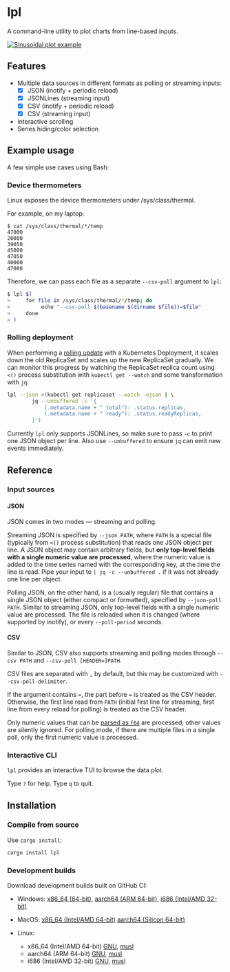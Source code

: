 # lpl

A command-line utility to plot charts from line-based inputs.

[![Sinusoidal plot example](https://sof3.github.io/lpl/sinusoidal.gif)](examples/sinusoidal.tape)

## Features

- Multiple data sources in different formats as polling or streaming inputs:
  - [x] JSON (inotify + periodic reload)
  - [x] JSONLines (streaming input)
  - [x] CSV (inotify + periodic reload)
  - [x] CSV (streaming input)
- Interactive scrolling
- Series hiding/color selection

## Example usage

A few simple use cases using Bash:

### Device thermometers

Linux exposes the device thermometers under /sys/class/thermal.

For example, on my laptop:

```console
$ cat /sys/class/thermal/*/temp
47000
20000
39050
45000
47050
40000
47000
```

Therefore, we can pass each file as a separate `--csv-poll` argument to `lpl`:

```sh
$ lpl $(
>     for file in /sys/class/thermal/*/temp; do
>          echo "--csv-poll $(basename $(dirname $file))=$file"
>     done
> )
```

### Rolling deployment

When performing a [rolling update][rolling update]
with a Kubernetes Deployment,
it scales down the old ReplicaSet and scales up the new ReplicaSet gradually.
We can monitor this progress by watching the ReplicaSet replica count
using `<()` process substitution with `kubectl get --watch`
and some transformation with `jq`:

```sh
lpl --json <(kubectl get replicaset --watch -ojson | \
        jq --unbuffered -c '{
            (.metadata.name + " total"): .status.replicas,
            (.metadata.name + " ready"): .status.readyReplicas,
        }')
```

Currently `lpl` only supports JSONLines,
so make sure to pass `-c` to print one JSON object per line.
Also use `--unbuffered` to ensure `jq` can emit new events immediately.

## Reference

### Input sources

#### JSON

JSON comes in two modes &mdash; streaming and polling.

Streaming JSON is specified by `--json PATH`,
where `PATH` is a special file (typically from `<()` process substitution)
that reads one JSON object per line.
A JSON object may contain arbitrary fields,
but **only top-level fields with a single numeric value are processed**,
where the numeric value is added to the time series
named with the corresponding key,
at the time the line is read.
Pipe your input to `| jq -c --unbuffered .` if it was not already one line per object.

Polling JSON, on the other hand, is a (usually regular) file
that contains a single JSON object (either compact or formatted),
specified by `--json-poll PATH`.
Similar to streaming JSON,
only top-level fields with a single numeric value are processed.
The file is reloaded when it is changed (where supported by inotify),
or every `--poll-period` seconds.

#### CSV

Similar to JSON, CSV also supports streaming and polling modes
through `--csv PATH` and `--csv-poll [HEADER=]PATH`.

CSV files are separated with `,` by default,
but this may be customized with `--csv-poll-delimiter`.

If the argument contains `=`,
the part before `=` is treated as the CSV header.
Otherwise, the first line read from `PATH`
(initial first line for streaming, first line from every reload for polling)
is treated as the CSV header.

Only numeric values that can be [parsed as `f64`][f64 as FromStr] are processed;
other values are silently ignored.
For polling mode, if there are multiple files in a single poll,
only the first numeric value is processed.

### Interactive CLI

`lpl` provides an interactive TUI to browse the data plot.

Type `?` for help.
Type `q` to quit.

## Installation

### Compile from source

Use `cargo install`:

```sh
cargo install lpl
```

### Development builds

Download development builds built on GitHub CI:

- Windows:
  [x86\_64 (64-bit)](https://sof3.github.io/lpl/bin-x86_64-pc-windows-msvc/lpl.exe),
  [aarch64 (ARM 64-bit)](https://sof3.github.io/lpl/bin-aarch64-pc-windows-msvc/lpl.exe),
  [i686 (Intel/AMD 32-bit)](https://sof3.github.io/lpl/bin-i686-pc-windows-msvc/lpl.exe)
- MacOS:
  [x86\_64 (Intel/AMD 64-bit)](https://sof3.github.io/lpl/bin-x86_64-apple-darwin/lpl)
  [aarch64 (Silicon 64-bit)](https://sof3.github.io/lpl/bin-aarch64-apple-darwin/lpl)
- Linux:
  - x86\_64 (Intel/AMD 64-bit) [GNU](https://sof3.github.io/lpl/bin-x86_64-unknown-linux-gnu/lpl),
    [musl](https://sof3.github.io/lpl/bin-x86_64-unknown-linux-musl/lpl)
  - aarch64 (ARM 64-bit) [GNU](https://sof3.github.io/lpl/bin-aarch64-unknown-linux-gnu/lpl),
    [musl](https://sof3.github.io/lpl/bin-aarch64-unknown-linux-musl/lpl)
  - i686 (Intel/AMD 32-bit) [GNU](https://sof3.github.io/lpl/bin-aarch64-unknown-linux-gnu/lpl),
    [musl](https://sof3.github.io/lpl/bin-aarch64-unknown-linux-musl/lpl)

  [rolling update]: https://kubernetes.io/docs/concepts/workloads/controllers/deployment/#rolling-update-deployment
  [f64 as FromStr]: https://doc.rust-lang.org/std/primitive.f64.html#impl-FromStr-for-f64
